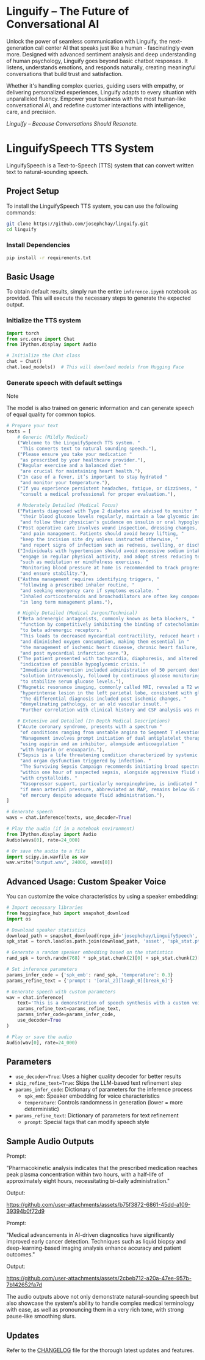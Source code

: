 # Linguify – The Future of Conversational AI

Unlock the power of seamless communication with Linguify, the next-generation call center AI that speaks just like a human - fascinatingly even more. 
Designed with advanced sentiment analysis and deep understanding of human psychology, 
Linguify goes beyond basic chatbot responses. It listens, understands emotions, and responds naturally, 
creating meaningful conversations that build trust and satisfaction.

Whether it's handling complex queries, guiding users with empathy, or delivering personalized experiences, 
Linguify adapts to every situation with unparalleled fluency. 
Empower your business with the most human-like conversational AI, 
and redefine customer interactions with intelligence, care, and precision.

_Linguify – Because Conversations Should Resonate._

# LinguifySpeech TTS System

LinguifySpeech is a Text-to-Speech (TTS) system that can convert written text to natural-sounding speech. 

## Project Setup

To install the LinguifySpeech TTS system, you can use the following commands:

```bash
git clone https://github.com/josephchay/linguify.git
cd linguify
```

### Install Dependencies

```bash
pip install -r requirements.txt
```

## Basic Usage

To obtain default results, simply run the entire `inference.ipynb` notebook as provided. 
This will execute the necessary steps to generate the expected output.

### Initialize the TTS system

```python
import torch
from src.core import Chat
from IPython.display import Audio

# Initialize the Chat class
chat = Chat()
chat.load_models()  # This will download models from Hugging Face
```

### Generate speech with default settings

> [!NOTE]
> The model is also trained on generic information and can generate speech of equal quality for common topics.

```python
# Prepare your text
texts = [
    # Generic (Mildly Medical)
    ("Welcome to the LinguifySpeech TTS system. "
     "This converts text to natural sounding speech."),
    ("Please ensure you take your medication "
     "as prescribed by your healthcare provider."),
    ("Regular exercise and a balanced diet "
     "are crucial for maintaining heart health."),
    ("In case of a fever, it’s important to stay hydrated "
     "and monitor your temperature."),
    ("If you experience persistent headaches, fatigue, or dizziness, "
     "consult a medical professional for proper evaluation."),

    # Moderately Detailed (Medical Focus)
    ("Patients diagnosed with Type 2 diabetes are advised to monitor "
     "their blood glucose levels regularly, maintain a low glycemic index diet, "
     "and follow their physician's guidance on insulin or oral hypoglycemic medications."),
    ("Post operative care involves wound inspection, dressing changes, "
     "and pain management. Patients should avoid heavy lifting, "
     "keep the incision site dry unless instructed otherwise, "
     "and report signs of infection such as redness, swelling, or discharge."),
    ("Individuals with hypertension should avoid excessive sodium intake, "
     "engage in regular physical activity, and adopt stress reducing techniques "
     "such as meditation or mindfulness exercises. "
     "Monitoring blood pressure at home is recommended to track progress "
     "and ensure stability."),
    ("Asthma management requires identifying triggers, "
     "following a prescribed inhaler routine, "
     "and seeking emergency care if symptoms escalate. "
     "Inhaled corticosteroids and bronchodilators are often key components "
     "in long term management plans."),

    # Highly Detailed (Medical Jargon/Technical)
    ("Beta adrenergic antagonists, commonly known as beta blockers, "
     "function by competitively inhibiting the binding of catecholamines "
     "to beta adrenergic receptors. "
     "This leads to decreased myocardial contractility, reduced heart rate, "
     "and diminished oxygen consumption, making them essential in "
     "the management of ischemic heart disease, chronic heart failure, "
     "and post myocardial infarction care."),
    ("The patient presented with tachycardia, diaphoresis, and altered mentation, "
     "indicative of possible hypoglycemic crisis. "
     "Immediate intervention included administration of 50 percent dextrose "
     "solution intravenously, followed by continuous glucose monitoring "
     "to stabilize serum glucose levels."),
    ("Magnetic resonance imaging, commonly called MRI, revealed a T2 weighted "
     "hyperintense lesion in the left parietal lobe, consistent with gliosis. "
     "The differential diagnosis included post ischemic changes, "
     "demyelinating pathology, or an old vascular insult. "
     "Further correlation with clinical history and CSF analysis was recommended."),

    # Extensive and Detailed (In Depth Medical Descriptions)
    ("Acute coronary syndrome, presents with a spectrum "
     "of conditions ranging from unstable angina to Segment T elevation myocardial infarction. "
     "Management involves prompt initiation of dual antiplatelet therapy "
     "using aspirin and an inhibitor, alongside anticoagulation "
     "with heparin or enoxaparin."),
    ("Sepsis is a life threatening condition characterized by systemic inflammation "
     "and organ dysfunction triggered by infection. "
     "The Surviving Sepsis Campaign recommends initiating broad spectrum antibiotics "
     "within one hour of suspected sepsis, alongside aggressive fluid resuscitation "
     "with crystalloids. "
     "Vasopressor support, particularly norepinephrine, is indicated "
     "if mean arterial pressure, abbreviated as MAP, remains below 65 millimeters "
     "of mercury despite adequate fluid administration."),
]

# Generate speech
wavs = chat.inference(texts, use_decoder=True)

# Play the audio (if in a notebook environment)
from IPython.display import Audio
Audio(wavs[0], rate=24_000)

# Or save the audio to a file
import scipy.io.wavfile as wav
wav.write("output.wav", 24000, wavs[0])
```

## Advanced Usage: Custom Speaker Voice

You can customize the voice characteristics by using a speaker embedding:

```python
# Import necessary libraries
from huggingface_hub import snapshot_download
import os

# Download speaker statistics
download_path = snapshot_download(repo_id='josephchay/LinguifySpeech', allow_patterns=["*.pt"])
spk_stat = torch.load(os.path.join(download_path, 'asset', 'spk_stat.pt'))

# Generate a random speaker embedding based on the statistics
rand_spk = torch.randn(768) * spk_stat.chunk(2)[0] + spk_stat.chunk(2)[1]

# Set inference parameters
params_infer_code = {'spk_emb': rand_spk, 'temperature': 0.3}
params_refine_text = {'prompt': '[oral_2][laugh_0][break_6]'}

# Generate speech with custom parameters
wav = chat.inference(
    text='This is a demonstration of speech synthesis with a custom voice.',
    params_refine_text=params_refine_text,
    params_infer_code=params_infer_code,
    use_decoder=True
)

# Play or save the audio
Audio(wav[0], rate=24_000)
```

## Parameters

- `use_decoder=True`: Uses a higher quality decoder for better results
- `skip_refine_text=True`: Skips the LLM-based text refinement step
- `params_infer_code`: Dictionary of parameters for the inference process
  - `spk_emb`: Speaker embedding for voice characteristics
  - `temperature`: Controls randomness in generation (lower = more deterministic)
- `params_refine_text`: Dictionary of parameters for text refinement
  - `prompt`: Special tags that can modify speech style

## Sample Audio Outputs

Prompt: 

"Pharmacokinetic analysis indicates that the prescribed medication reaches peak plasma concentration within two hours, 
with a half-life of approximately eight hours, necessitating bi-daily administration."

Output:

https://github.com/user-attachments/assets/b75f3872-6861-45dd-a109-39394b0f72d9

Prompt: 

"Medical advancements in AI-driven diagnostics have significantly improved early cancer detection. 
Techniques such as liquid biopsy and deep-learning-based imaging analysis enhance accuracy and patient outcomes."

Output:

https://github.com/user-attachments/assets/2cbeb712-a20a-47ee-957b-7b142652fa7d

The audio outputs above not only demonstrate natural-sounding speech but also showcase the system's ability to 
handle complex medical terminology with ease, as well as pronouncing them in a very rich tone, with strong pause-like smoothing slurs.

## Updates

Refer to the [CHANGELOG](CHANGELOG.md) file for the thorough latest updates and features.
